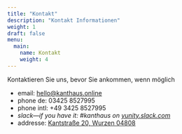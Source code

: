 ```yaml
---
title: "Kontakt"
description: "Kontakt Informationen"
weight: 1
draft: false
menu:
  main:
    name: Kontakt
    weight: 4
---
```


Kontaktieren Sie uns, bevor Sie ankommen, wenn möglich

- email: <hello@kanthaus.online>
- phone de: 03425 8527995
- phone intl: +49 3425 8527995
- *slack—if you have it: #kanthaus on [yunity.slack.com](https://yunity.slack.com)*
- addresse: [Kantstraße 20, Wurzen 04808](https://www.openstreetmap.org/search?query=20%20kantstrasse%20wurzen#map=19/51.36711/12.74075&layers=N)
